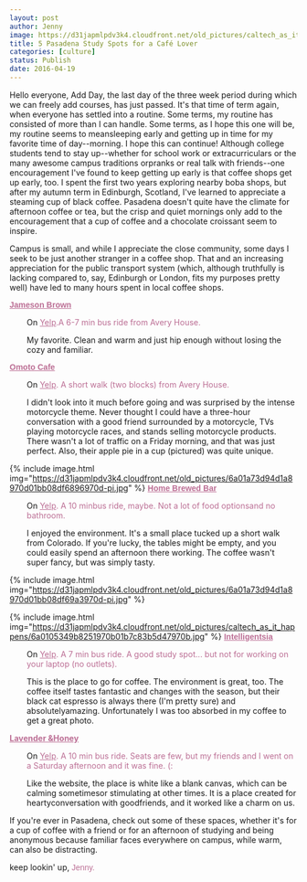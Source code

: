 ```yaml
---
layout: post
author: Jenny
image: https://d31japmlpdv3k4.cloudfront.net/old_pictures/caltech_as_it_happens/6a0105349b8251970b01b8d1c5858b970c.jpg
title: 5 Pasadena Study Spots for a Café Lover
categories: [culture]
status: Publish
date: 2016-04-19
---
```


Hello everyone,
Add Day, the last day of the three week period during which we can freely add courses, has just passed. It's that time of term again, when everyone has settled into a routine. Some terms, my routine has consisted of more than I can handle. Some terms, as I hope this one will be, my routine seems to meansleeping early and getting up in time for my favorite time of day--morning. I hope this can continue!
Although college students tend to stay up--whether for school work or extracurriculars or the many awesome campus traditions orpranks or real talk with friends--one encouragement I've found to keep getting up early is that coffee shops get up early, too. I spent the first two years exploring nearby boba shops, but after my autumn term in Edinburgh, Scotland, I've learned to appreciate a steaming cup of black coffee. Pasadena doesn't quite have the climate for afternoon coffee or tea, but the crisp and quiet mornings only add to the encouragement that a cup of coffee and a chocolate croissant seem to inspire.

Campus is small, and while I appreciate the close community, some days I seek to be just another stranger in a coffee shop. That and an increasing appreciation for the public transport system (which, although truthfully is lacking compared to, say, Edinburgh or London, fits my purposes pretty well) have led to many hours spent in local coffee shops.

<span style="font-family: arial, helvetica, sans-serif; color: #bc6f95;">**<a href="https://www.jamesonbrown.com/" style="color: #bc6f95;" target="_blank">Jameson Brown</a>**
<p style="padding-left: 30px;">On <span style="color: #bc6f95;"><a href="https://www.yelp.com/biz/jameson-brown-coffee-roasters-pasadena" style="color: #bc6f95;">Yelp</a>.A 6-7 min bus ride from Avery House.

<p style="padding-left: 30px;">My favorite. Clean and warm and just hip enough without losing the cozy and familiar.

<span style="font-family: arial, helvetica, sans-serif; color: #bc6f95;">**<a href="https://omotocafe.weebly.com/" style="color: #bc6f95;">Omoto Cafe</a>**
<p style="padding-left: 30px;">On <span style="color: #bc6f95;"><a href="https://www.yelp.com/biz/omoto-cafe-pasadena" style="color: #bc6f95;">Yelp</a>. A short walk (two blocks) from Avery House.

<p style="padding-left: 30px;">I didn't look into it much before going and was surprised by the intense motorcycle theme. Never thought I could have a three-hour conversation with a good friend surrounded by a motorcycle, TVs playing motorcycle races, and stands selling motorcycle products. There wasn't a lot of traffic on a Friday morning, and that was just perfect. Also, their apple pie in a cup (pictured) was quite unique.


{% include image.html img="https://d31japmlpdv3k4.cloudfront.net/old_pictures/6a01a73d94d1a8970d01bb08df6896970d-pi.jpg" %}
<span style="font-family: arial, helvetica, sans-serif; color: #bc6f95;">**<a href="https://www.homebrewedbar.com/" style="color: #bc6f95;" target="_blank">Home Brewed Bar</a>**
<p style="padding-left: 30px;">On <span style="color: #bc6f95;"><a href="https://www.yelp.com/biz/home-brewed-bar-pasadena" style="color: #bc6f95;" target="_blank">Yelp</a>. A 10 minbus ride, maybe. Not a lot of food optionsand no bathroom.

<p style="padding-left: 30px;">I enjoyed the environment. It's a small place tucked up a short walk from Colorado. If you're lucky, the tables might be empty, and you could easily spend an afternoon there working. The coffee wasn't super fancy, but was simply tasty.


{% include image.html img="https://d31japmlpdv3k4.cloudfront.net/old_pictures/6a01a73d94d1a8970d01bb08df69a3970d-pi.jpg" %}

{% include image.html img="https://d31japmlpdv3k4.cloudfront.net/old_pictures/caltech_as_it_happens/6a0105349b8251970b01b7c83b5d47970b.jpg" %}
<span style="font-family: arial, helvetica, sans-serif; color: #bc6f95;">**<a href="https://www.intelligentsiacoffee.com/" style="color: #bc6f95;">Intelligentsia</a>**
<p style="padding-left: 30px;">On <span style="color: #bc6f95;"><a href="https://www.yelp.com/biz/intelligentsia-coffee-pasadena" style="color: #bc6f95;" target="_blank">Yelp</a>. A 7 min bus ride. A good study spot... but not for working on your laptop (no outlets).

<p style="padding-left: 30px;">This is the place to go for coffee. The environment is great, too. The coffee itself tastes fantastic and changes with the season, but their black cat espresso is always there (I'm pretty sure) and absolutelyamazing. Unfortunately I was too absorbed in my coffee to get a great photo.

<span style="color: #bc6f95;">**<a href="https://www.lavenderandhoneyespresso.com/" style="color: #bc6f95;" target="_blank">Lavender &amp;Honey</a>**
<p style="padding-left: 30px;">On <span style="color: #bc6f95;"><a href="https://www.yelp.com/biz/lavender-and-honey-pasadena" style="color: #bc6f95;" target="_blank">Yelp</a>. A 10 min bus ride. Seats are few, but my friends and I went on a Saturday afternoon and it was fine. (:
<p style="padding-left: 30px;">Like the website, the place is white like a blank canvas, which can be calming sometimesor stimulating at other times. It is a place created for heartyconversation with goodfriends, and it worked like a charm on us.

If you're ever in Pasadena, check out some of these spaces, whether it's for a cup of coffee with a friend or for an afternoon of studying and being anonymous because familiar faces everywhere on campus, while warm, can also be distracting.

keep lookin' up,
<span style="font-family: arial, helvetica, sans-serif; color: #bc6f95;">Jenny.


